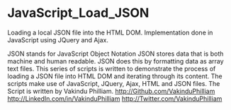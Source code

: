 # JavaScript_Load_JSON
Loading a local JSON file into the HTML DOM. Implementation done in JavaScript using JQuery and Ajax.


JSON stands for JavaScript Object Notation
JSON stores data that is both machine and human readable. 
JSON does this by formatting data as array text files.
This series of scripts is written to demonstrate the process of loading a JSON file into HTML DOM and iterating through its content.
The scripts make use of JavaScript, JQuery, Ajax, HTML and JSON files.
The Script is written by Vakindu Philliam.
http://Github.com/VakinduPhilliam
http://LinkedIn.com/in/VakinduPhilliam
http://Twitter.com/VakinduPhilliam
